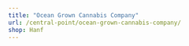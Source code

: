 ```yaml
---
title: "Ocean Grown Cannabis Company"
url: /central-point/ocean-grown-cannabis-company/
shop: Hanf
---
```

